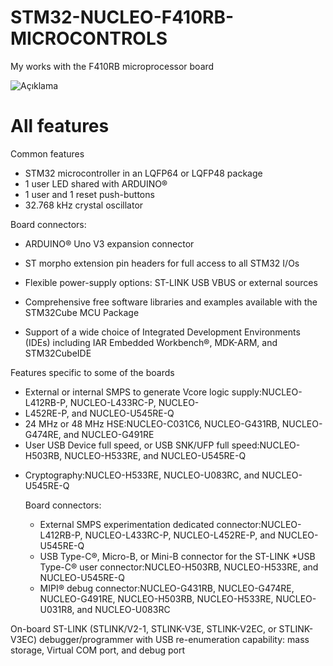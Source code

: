 # STM32-NUCLEO-F410RB-MICROCONTROLS
My works with the F410RB microprocessor board

![Açıklama](https://www.st.com/bin/ecommerce/api/image.PF262518.en.feature-description-include-personalized-no-cpn-medium.jpg)


# All features
Common features
 + STM32 microcontroller in an LQFP64 or LQFP48 package
 + 1 user LED shared with ARDUINO®
 + 1 user and 1 reset push-buttons
 + 32.768 kHz crystal oscillator

 Board connectors:
   + ARDUINO® Uno V3 expansion connector
   + ST morpho extension pin headers for full access to all STM32 I/Os

+ Flexible power-supply options: ST-LINK USB VBUS or external sources
+ Comprehensive free software libraries and examples available with the STM32Cube MCU Package
+ Support of a wide choice of Integrated Development Environments (IDEs) including IAR Embedded Workbench®, MDK-ARM, and STM32CubeIDE

Features specific to some of the boards
 + External or internal SMPS to generate Vcore logic supply:NUCLEO-L412RB-P, NUCLEO-L433RC-P, NUCLEO- 
 + L452RE-P, and NUCLEO-U545RE-Q
 + 24 MHz or 48 MHz HSE:NUCLEO-C031C6, NUCLEO-G431RB, NUCLEO-G474RE, and NUCLEO-G491RE
 + User USB Device full speed, or USB SNK/UFP full speed:NUCLEO-H503RB, NUCLEO-H533RE, and NUCLEO-U545RE-Q
* Cryptography:NUCLEO-H533RE, NUCLEO-U083RC, and NUCLEO-U545RE-Q

  Board connectors:
    * External SMPS experimentation dedicated connector:NUCLEO-L412RB-P, NUCLEO-L433RC-P, NUCLEO-L452RE-P, 
     and NUCLEO-U545RE-Q
    * USB Type-C®, Micro-B, or Mini-B connector for the ST-LINK
    *USB Type-C® user connector:NUCLEO-H503RB, NUCLEO-H533RE, and NUCLEO-U545RE-Q
    * MIPI® debug connector:NUCLEO-G431RB, NUCLEO-G474RE, NUCLEO-G491RE, NUCLEO-H503RB, NUCLEO-H533RE, 
     NUCLEO-U031R8, and NUCLEO-U083RC

On-board ST-LINK (STLINK/V2-1, STLINK-V3E, STLINK-V2EC, or STLINK-V3EC) debugger/programmer with USB re-enumeration capability: mass storage, Virtual COM port, and debug port
